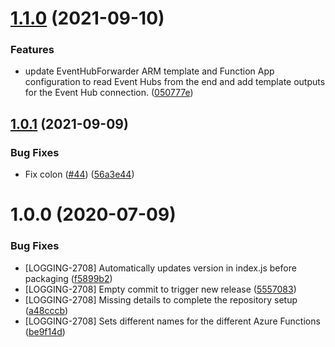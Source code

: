 # [1.1.0](https://github.com/newrelic-experimental/newrelic-azure-functions/compare/v1.0.1...v1.1.0) (2021-09-10)


### Features

* update EventHubForwarder ARM template and Function App configuration to read Event Hubs from the end and add template outputs for the Event Hub connection. ([050777e](https://github.com/newrelic-experimental/newrelic-azure-functions/commit/050777e916dce4bbb2af75c42f52a183b27cae75))

## [1.0.1](https://github.com/newrelic-experimental/newrelic-azure-functions/compare/v1.0.0...v1.0.1) (2021-09-09)


### Bug Fixes

* Fix colon ([#44](https://github.com/newrelic-experimental/newrelic-azure-functions/issues/44)) ([56a3e44](https://github.com/newrelic-experimental/newrelic-azure-functions/commit/56a3e44680370417fbbedd190c5d38d6ff672951))

# 1.0.0 (2020-07-09)


### Bug Fixes

* [LOGGING-2708] Automatically updates version in index.js before packaging ([f5899b2](https://github.com/newrelic-experimental/newrelic-azure-functions/commit/f5899b2323706437738972b4824dadb67ea524e8))
* [LOGGING-2708] Empty commit to trigger new release ([5557083](https://github.com/newrelic-experimental/newrelic-azure-functions/commit/5557083faea3c9952ecf6eb1fd93a46bc8520ab9))
* [LOGGING-2708] Missing details to complete the repository setup ([a48cccb](https://github.com/newrelic-experimental/newrelic-azure-functions/commit/a48cccb5a76658e8236e9795e73da9de29de53c7))
* [LOGGING-2708] Sets different names for the different Azure Functions ([be9f14d](https://github.com/newrelic-experimental/newrelic-azure-functions/commit/be9f14d49af09ae168d568dd00b56dc5c1d38a1d))
